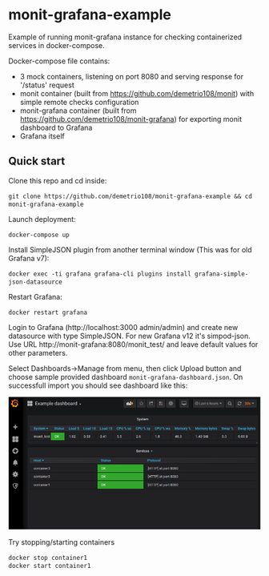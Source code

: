 # monit-grafana-example

Example of running monit-grafana instance for checking containerized services in docker-compose.

Docker-compose file contains: 
* 3 mock containers, listening on port 8080 and serving response for '/status' request
* monit container (built from https://github.com/demetrio108/monit) with simple remote checks configuration
* monit-grafana container (built from https://github.com/demetrio108/monit-grafana) for exporting monit dashboard to Grafana
* Grafana itself

## Quick start

Clone this repo and cd inside:
```
git clone https://github.com/demetrio108/monit-grafana-example && cd monit-grafana-example
```
Launch deployment:
```
docker-compose up
``` 
Install SimpleJSON plugin from another terminal window (This was for old Grafana v7):
```
docker exec -ti grafana grafana-cli plugins install grafana-simple-json-datasource
```
Restart Grafana:
```
docker restart grafana
```
Login to Grafana (http://localhost:3000 admin/admin) and create new datasource with type SimpleJSON. For new Grafana v12 it's simpod-json.
Use URL http://monit-grafana:8080/monit_test/ and leave default values for other parameters.

Select Dashboards->Manage from menu, then click Upload button and choose sample provided dashboard 
`monit-grafana-dashboard.json`. On successfull import you should see dashboard like this:

![monit example dashboard](img/dashboard.png) 

Try stopping/starting containers
```
docker stop container1
docker start container1
```
